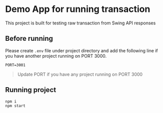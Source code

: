 # Demo App for running transaction

This project is built for testing raw transaction from Swing API responses

## Before running

Please create `.env` file under project directory and add the following line if you have another project running on PORT 3000.
```
PORT=3001
```
> Update PORT if you have any project running on PORT 3000

## Running project

```
npm i
npm start
```